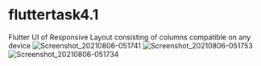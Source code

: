 # fluttertask4.1
 Flutter UI of Responsive Layout consisting of columns compatible on any device
![Screenshot_20210806-051741](https://user-images.githubusercontent.com/57729177/128438433-269d381e-ae0b-4977-add6-6892ecb3e4ee.jpg)
![Screenshot_20210806-051753](https://user-images.githubusercontent.com/57729177/128438434-3f49e7fe-779b-41b3-96ae-6330f1385d59.jpg)
![Screenshot_20210806-051734](https://user-images.githubusercontent.com/57729177/128438436-c67f5313-b6d2-4760-bf13-7dba1be28f1b.jpg)
